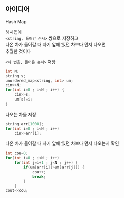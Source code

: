 ## 아이디어
Hash Map  
  
해시맵에  
`<string, 들어간 순서>` 쌍으로 저장하고  
나온 차가 들어갈 때 자기 앞에 있던 차보다 먼저 나오면  
추월한 것이다  
  
`<차 번호, 들어온 순서>` 저장
```cpp
int N;
string s;
unordered_map<string, int> um;
cin>>N;
for(int i=0 ; i<N ; i++) {
	cin>>s;
	um[s]=i;
}
```
나오는 차들 저장
```cpp
string arr[1000];
for(int i=0 ; i<N ; i++)
	cin>>arr[i];
```
나온 차가 들어갈 때 자기 앞에 있던 차보다 먼저 나오는지 확인
```cpp
int cou=0;
for(int i=0 ; i<N ; i++)
	for(int j=i+1 ; j<N ; j++) {
		if(um[arr[i]]>um[arr[j]]) {
			cou++;
			break;
		}
	}
cout<<cou;
```
